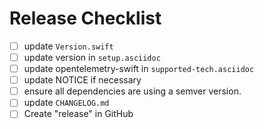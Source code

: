 # Release Checklist

- [ ] update `Version.swift`
- [ ] update version in `setup.asciidoc`
- [ ] update opentelemetry-swift in `supported-tech.asciidoc`
- [ ] update NOTICE if necessary
- [ ] ensure all dependencies are using a semver version.
- [ ] update `CHANGELOG.md`
- [ ] Create "release" in GitHub
